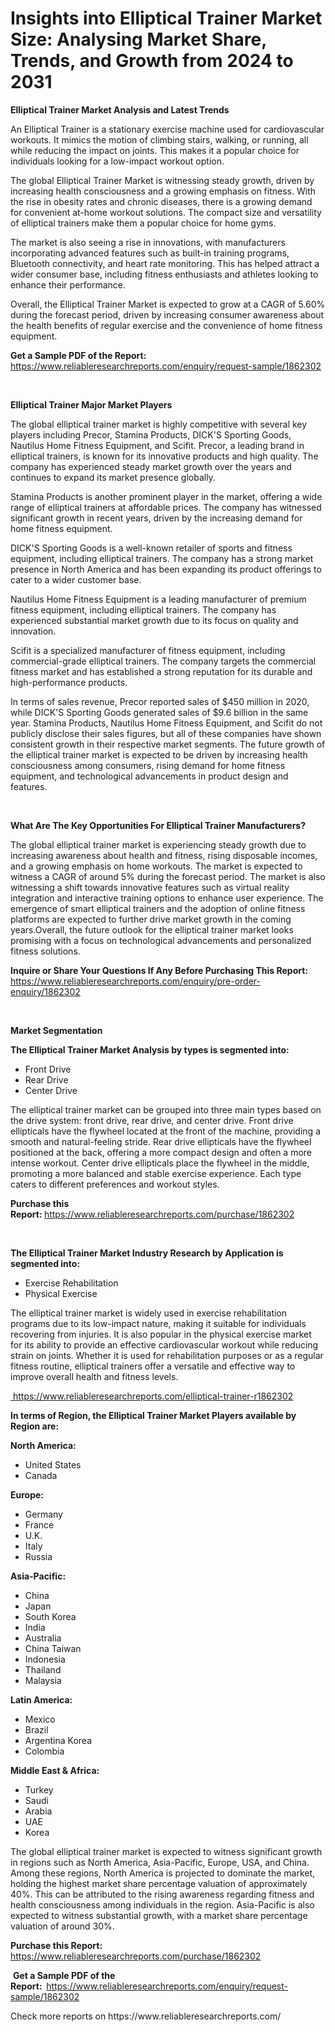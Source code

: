 <p><h1>Insights into Elliptical Trainer Market Size: Analysing Market Share, Trends, and Growth from 2024 to 2031</h1></p><p><strong>Elliptical Trainer Market Analysis and Latest Trends</strong></p>
<p><p>An Elliptical Trainer is a stationary exercise machine used for cardiovascular workouts. It mimics the motion of climbing stairs, walking, or running, all while reducing the impact on joints. This makes it a popular choice for individuals looking for a low-impact workout option.</p><p>The global Elliptical Trainer Market is witnessing steady growth, driven by increasing health consciousness and a growing emphasis on fitness. With the rise in obesity rates and chronic diseases, there is a growing demand for convenient at-home workout solutions. The compact size and versatility of elliptical trainers make them a popular choice for home gyms.</p><p>The market is also seeing a rise in innovations, with manufacturers incorporating advanced features such as built-in training programs, Bluetooth connectivity, and heart rate monitoring. This has helped attract a wider consumer base, including fitness enthusiasts and athletes looking to enhance their performance.</p><p>Overall, the Elliptical Trainer Market is expected to grow at a CAGR of 5.60% during the forecast period, driven by increasing consumer awareness about the health benefits of regular exercise and the convenience of home fitness equipment.</p></p>
<p><strong>Get a Sample PDF of the Report:&nbsp;</strong> <a href="https://www.reliableresearchreports.com/enquiry/request-sample/1862302">https://www.reliableresearchreports.com/enquiry/request-sample/1862302</a></p>
<p>&nbsp;</p>
<p><strong>Elliptical Trainer Major Market Players</strong></p>
<p><p>The global elliptical trainer market is highly competitive with several key players including Precor, Stamina Products, DICK'S Sporting Goods, Nautilus Home Fitness Equipment, and Scifit. Precor, a leading brand in elliptical trainers, is known for its innovative products and high quality. The company has experienced steady market growth over the years and continues to expand its market presence globally.</p><p>Stamina Products is another prominent player in the market, offering a wide range of elliptical trainers at affordable prices. The company has witnessed significant growth in recent years, driven by the increasing demand for home fitness equipment.</p><p>DICK'S Sporting Goods is a well-known retailer of sports and fitness equipment, including elliptical trainers. The company has a strong market presence in North America and has been expanding its product offerings to cater to a wider customer base.</p><p>Nautilus Home Fitness Equipment is a leading manufacturer of premium fitness equipment, including elliptical trainers. The company has experienced substantial market growth due to its focus on quality and innovation.</p><p>Scifit is a specialized manufacturer of fitness equipment, including commercial-grade elliptical trainers. The company targets the commercial fitness market and has established a strong reputation for its durable and high-performance products.</p><p>In terms of sales revenue, Precor reported sales of $450 million in 2020, while DICK'S Sporting Goods generated sales of $9.6 billion in the same year. Stamina Products, Nautilus Home Fitness Equipment, and Scifit do not publicly disclose their sales figures, but all of these companies have shown consistent growth in their respective market segments. The future growth of the elliptical trainer market is expected to be driven by increasing health consciousness among consumers, rising demand for home fitness equipment, and technological advancements in product design and features.</p></p>
<p>&nbsp;</p>
<p><strong>What Are The Key Opportunities For Elliptical Trainer Manufacturers?</strong></p>
<p><p>The global elliptical trainer market is experiencing steady growth due to increasing awareness about health and fitness, rising disposable incomes, and a growing emphasis on home workouts. The market is expected to witness a CAGR of around 5% during the forecast period. The market is also witnessing a shift towards innovative features such as virtual reality integration and interactive training options to enhance user experience. The emergence of smart elliptical trainers and the adoption of online fitness platforms are expected to further drive market growth in the coming years.Overall, the future outlook for the elliptical trainer market looks promising with a focus on technological advancements and personalized fitness solutions.</p></p>
<p><strong>Inquire or Share Your Questions If Any Before Purchasing This Report:</strong> <a href="https://www.reliableresearchreports.com/enquiry/pre-order-enquiry/1862302">https://www.reliableresearchreports.com/enquiry/pre-order-enquiry/1862302</a></p>
<p>&nbsp;</p>
<p><strong>Market Segmentation</strong></p>
<p><strong>The Elliptical Trainer Market Analysis by types is segmented into:</strong></p>
<p><ul><li>Front Drive</li><li>Rear Drive</li><li>Center Drive</li></ul></p>
<p><p>The elliptical trainer market can be grouped into three main types based on the drive system: front drive, rear drive, and center drive. Front drive ellipticals have the flywheel located at the front of the machine, providing a smooth and natural-feeling stride. Rear drive ellipticals have the flywheel positioned at the back, offering a more compact design and often a more intense workout. Center drive ellipticals place the flywheel in the middle, promoting a more balanced and stable exercise experience. Each type caters to different preferences and workout styles.</p></p>
<p><strong>Purchase this Report:&nbsp;</strong><a href="https://www.reliableresearchreports.com/purchase/1862302">https://www.reliableresearchreports.com/purchase/1862302</a></p>
<p>&nbsp;</p>
<p><strong>The Elliptical Trainer Market Industry Research by Application is segmented into:</strong></p>
<p><ul><li>Exercise Rehabilitation</li><li>Physical Exercise</li></ul></p>
<p><p>The elliptical trainer market is widely used in exercise rehabilitation programs due to its low-impact nature, making it suitable for individuals recovering from injuries. It is also popular in the physical exercise market for its ability to provide an effective cardiovascular workout while reducing strain on joints. Whether it is used for rehabilitation purposes or as a regular fitness routine, elliptical trainers offer a versatile and effective way to improve overall health and fitness levels.</p></p>
<p><a href="https://www.reliableresearchreports.com/elliptical-trainer-r1862302">&nbsp;https://www.reliableresearchreports.com/elliptical-trainer-r1862302</a></p>
<p><strong>In terms of Region, the Elliptical Trainer Market Players available by Region are:</strong></p>
<p>
    <p> <strong> North America: </strong>
        <ul>
            <li>United States</li>
            <li>Canada</li>
        </ul>
        </p> 
    <p> <strong> Europe: </strong>
        <ul>
            <li>Germany</li>
            <li>France</li>
            <li>U.K.</li>
            <li>Italy</li>
            <li>Russia</li>
        </ul>
        </p> 
    <p> <strong> Asia-Pacific: </strong>
        <ul>
            <li>China</li>
            <li>Japan</li>
            <li>South Korea</li>
            <li>India</li>
            <li>Australia</li>
            <li>China Taiwan</li>
            <li>Indonesia</li>
            <li>Thailand</li>
            <li>Malaysia</li>
        </ul>
        </p> 
    <p> <strong> Latin America: </strong>
        <ul>
            <li>Mexico</li>
            <li>Brazil</li>
            <li>Argentina Korea</li>
            <li>Colombia</li>
        </ul>
        </p> 
    <p> <strong> Middle East & Africa: </strong>
        <ul>
            <li>Turkey</li>
            <li>Saudi</li>
            <li>Arabia</li>
            <li>UAE</li>
            <li>Korea</li>
        </ul>
    </p>
    </p>
<p><p>The global elliptical trainer market is expected to witness significant growth in regions such as North America, Asia-Pacific, Europe, USA, and China. Among these regions, North America is projected to dominate the market, holding the highest market share percentage valuation of approximately 40%. This can be attributed to the rising awareness regarding fitness and health consciousness among individuals in the region. Asia-Pacific is also expected to witness substantial growth, with a market share percentage valuation of around 30%.</p></p>
<p><strong>Purchase this Report: </strong><a href="https://www.reliableresearchreports.com/purchase/1862302">https://www.reliableresearchreports.com/purchase/1862302</a></p>
<p>&nbsp;<strong>Get a Sample PDF of the Report:&nbsp;&nbsp;</strong><a href="https://www.reliableresearchreports.com/enquiry/request-sample/1862302">https://www.reliableresearchreports.com/enquiry/request-sample/1862302</a></p>
<p><strong></strong></p>
<p>Check more reports on https://www.reliableresearchreports.com/</p>